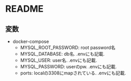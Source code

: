 # README


## 変数

- docker-compose
  - MYSQL_ROOT_PASSWORD: root password名
  - MYSQL_DATABASE: db名. .envにも記載.
  - MYSQL_USER: user名. .envにも記載.
  - MYSQL_PASSWORD: userのpw. .envにも記載.
  - ports: localの3308にmapされている. .envにも記載.